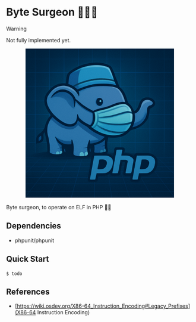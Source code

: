 # Byte Surgeon 👨🏻‍⚕️

> [!WARNING]
> Not fully implemented yet.

<p align=center>
  <img src="./logo/logo.png" width=400>
</p>

Byte surgeon, to operate on ELF in PHP 🐘💉

## Dependencies

- phpunit/phpunit

## Quick Start

```console
$ todo
```
## References

- [https://wiki.osdev.org/X86-64_Instruction_Encoding#Legacy_Prefixes](X86-64 Instruction Encoding)
